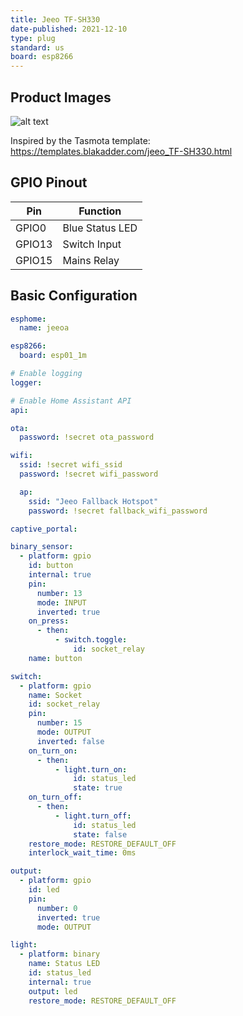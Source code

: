 ```yaml
---
title: Jeeo TF-SH330
date-published: 2021-12-10
type: plug
standard: us
board: esp8266
---
```


## Product Images

![alt text](/TF-SH330.jpg "Profile picture of device")

Inspired by the Tasmota template: https://templates.blakadder.com/jeeo_TF-SH330.html

## GPIO Pinout

| Pin    | Function        |
| ------ | --------------- |
| GPIO0  | Blue Status LED |
| GPIO13 | Switch Input    |
| GPIO15 | Mains Relay     |

## Basic Configuration

```yaml
esphome:
  name: jeeoa

esp8266:
  board: esp01_1m

# Enable logging
logger:

# Enable Home Assistant API
api:

ota:
  password: !secret ota_password

wifi:
  ssid: !secret wifi_ssid
  password: !secret wifi_password

  ap:
    ssid: "Jeeo Fallback Hotspot"
    password: !secret fallback_wifi_password

captive_portal:

binary_sensor:
  - platform: gpio
    id: button
    internal: true
    pin:
      number: 13
      mode: INPUT
      inverted: true
    on_press:
      - then:
          - switch.toggle:
              id: socket_relay
    name: button

switch:
  - platform: gpio
    name: Socket
    id: socket_relay
    pin:
      number: 15
      mode: OUTPUT
      inverted: false
    on_turn_on:
      - then:
          - light.turn_on:
              id: status_led
              state: true
    on_turn_off:
      - then:
          - light.turn_off:
              id: status_led
              state: false
    restore_mode: RESTORE_DEFAULT_OFF
    interlock_wait_time: 0ms

output:
  - platform: gpio
    id: led
    pin:
      number: 0
      inverted: true
      mode: OUTPUT

light:
  - platform: binary
    name: Status LED
    id: status_led
    internal: true
    output: led
    restore_mode: RESTORE_DEFAULT_OFF
```
